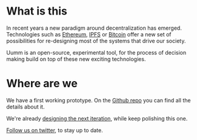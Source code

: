 # What is this

In recent years a new paradigm around decentralization has emerged.
Technologies such as [Ethereum](https://www.ethereum.org/), [IPFS](https://ipfs.io/) or [Bitcoin](https://en.wikipedia.org/wiki/Bitcoin) offer a new set of possibilities for re-designing most of the systems that drive our society.

Uumm is an open-source, experimental tool, for the process of decision making build on top of these new exciting technologies.

# Where are we
We have a first working prototype. On the [Github repo](https://github.com/xavivives/uumm) you can find all the details about it.

We're already [designing the next iteration](https://github.com/xavivives/Uumm/blob/master/support/Broken%20meritocracy.md), while keep polishing this one.

[Follow us on twitter](https://twitter.com/xavivives), to stay up to date.